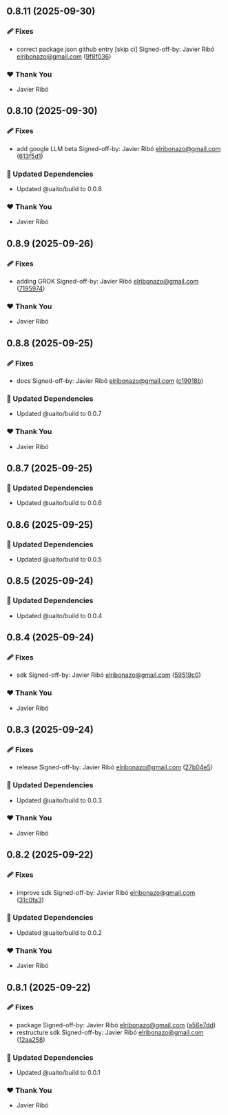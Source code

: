 ## 0.8.11 (2025-09-30)

### 🩹 Fixes

- correct package json github entry [skip ci] Signed-off-by: Javier Ribó <elribonazo@gmail.com> ([9f8f036](https://github.com/elribonazo/uaito/commit/9f8f036))

### ❤️ Thank You

- Javier Ribó

## 0.8.10 (2025-09-30)

### 🩹 Fixes

- add google LLM beta Signed-off-by: Javier Ribó <elribonazo@gmail.com> ([613f5d1](https://github.com/elribonazo/uaito/commit/613f5d1))

### 🧱 Updated Dependencies

- Updated @uaito/build to 0.0.8

### ❤️ Thank You

- Javier Ribó

## 0.8.9 (2025-09-26)

### 🩹 Fixes

- adding GROK Signed-off-by: Javier Ribó <elribonazo@gmail.com> ([7195974](https://github.com/elribonazo/uaito/commit/7195974))

### ❤️ Thank You

- Javier Ribó

## 0.8.8 (2025-09-25)

### 🩹 Fixes

- docs Signed-off-by: Javier Ribó <elribonazo@gmail.com> ([c19018b](https://github.com/elribonazo/uaito/commit/c19018b))

### 🧱 Updated Dependencies

- Updated @uaito/build to 0.0.7

### ❤️ Thank You

- Javier Ribó

## 0.8.7 (2025-09-25)

### 🧱 Updated Dependencies

- Updated @uaito/build to 0.0.6

## 0.8.6 (2025-09-25)

### 🧱 Updated Dependencies

- Updated @uaito/build to 0.0.5

## 0.8.5 (2025-09-24)

### 🧱 Updated Dependencies

- Updated @uaito/build to 0.0.4

## 0.8.4 (2025-09-24)

### 🩹 Fixes

- sdk Signed-off-by: Javier Ribó <elribonazo@gmail.com> ([59519c0](https://github.com/elribonazo/uaito/commit/59519c0))

### ❤️ Thank You

- Javier Ribó

## 0.8.3 (2025-09-24)

### 🩹 Fixes

- release Signed-off-by: Javier Ribó <elribonazo@gmail.com> ([27b04e5](https://github.com/elribonazo/uaito/commit/27b04e5))

### 🧱 Updated Dependencies

- Updated @uaito/build to 0.0.3

### ❤️ Thank You

- Javier Ribó

## 0.8.2 (2025-09-22)

### 🩹 Fixes

- improve sdk Signed-off-by: Javier Ribó <elribonazo@gmail.com> ([31c0fa3](https://github.com/elribonazo/uaito/commit/31c0fa3))

### 🧱 Updated Dependencies

- Updated @uaito/build to 0.0.2

### ❤️ Thank You

- Javier Ribó

## 0.8.1 (2025-09-22)

### 🩹 Fixes

- package Signed-off-by: Javier Ribó <elribonazo@gmail.com> ([a56e7dd](https://github.com/elribonazo/uaito/commit/a56e7dd))
- restructure sdk Signed-off-by: Javier Ribó <elribonazo@gmail.com> ([12aa258](https://github.com/elribonazo/uaito/commit/12aa258))

### 🧱 Updated Dependencies

- Updated @uaito/build to 0.0.1

### ❤️ Thank You

- Javier Ribó